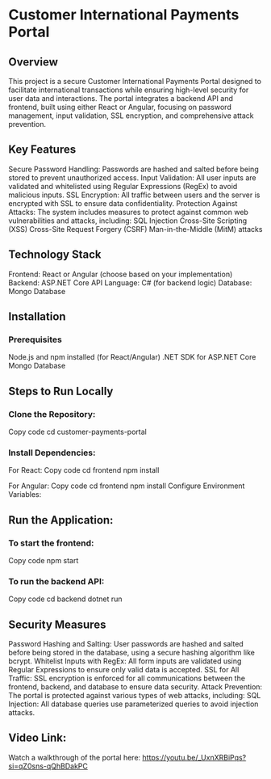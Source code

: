 # Customer International Payments Portal

## Overview
This project is a secure Customer International Payments Portal designed to facilitate international transactions while ensuring high-level security for user data and interactions. The portal integrates a backend API and frontend, built using either React or Angular, focusing on password management, input validation, SSL encryption, and comprehensive attack prevention.

## Key Features
Secure Password Handling: Passwords are hashed and salted before being stored to prevent unauthorized access.
Input Validation: All user inputs are validated and whitelisted using Regular Expressions (RegEx) to avoid malicious inputs.
SSL Encryption: All traffic between users and the server is encrypted with SSL to ensure data confidentiality.
Protection Against Attacks: The system includes measures to protect against common web vulnerabilities and attacks, including:
SQL Injection
Cross-Site Scripting (XSS)
Cross-Site Request Forgery (CSRF)
Man-in-the-Middle (MitM) attacks

## Technology Stack
Frontend: React or Angular (choose based on your implementation)
Backend: ASP.NET Core API
Language: C# (for backend logic)
Database: Mongo Database

## Installation
### Prerequisites
Node.js and npm installed (for React/Angular)
.NET SDK for ASP.NET Core
Mongo Database

## Steps to Run Locally
### Clone the Repository:
Copy code
cd customer-payments-portal
### Install Dependencies: 

For React:
Copy code
cd frontend
npm install

For Angular:
Copy code
cd frontend
npm install
Configure Environment Variables:

## Run the Application:

### To start the frontend:
Copy code
npm start

### To run the backend API:
Copy code
cd backend
dotnet run

## Security Measures

Password Hashing and Salting: User passwords are hashed and salted before being stored in the database, using a secure hashing algorithm like bcrypt.
Whitelist Inputs with RegEx: All form inputs are validated using Regular Expressions to ensure only valid data is accepted.
SSL for All Traffic: SSL encryption is enforced for all communications between the frontend, backend, and database to ensure data security.
Attack Prevention: The portal is protected against various types of web attacks, including:
SQL Injection: All database queries use parameterized queries to avoid injection attacks.

## Video Link:
Watch a walkthrough of the portal here: https://youtu.be/_UxnXRBiPqs?si=qZ0sns-qQhBDakPC
